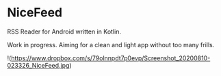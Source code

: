 # NiceFeed
RSS Reader for Android written in Kotlin.

Work in progress. Aiming for a clean and light app without too many frills.

!(https://www.dropbox.com/s/79olnnpdt7p0evp/Screenshot_20200810-023326_NiceFeed.jpg)
